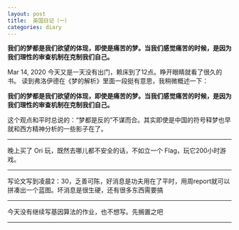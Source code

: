 ```yaml
---
layout: post
title:  英国日记（一）
categories: diary
---
```




**我们的梦都是我们欲望的体现，即使是痛苦的梦。当我们感觉痛苦的时候，是因为我们理性的审查机制在克制我们自己。**





Mar 14, 2020
今天又是一天没有出门，赖床到了12点。睁开眼睛就看了很久的书。
读到弗洛伊德在《梦的解析》里面一段挺有意思，我稍微概述一下：

**我们的梦都是我们欲望的体现，即使是痛苦的梦。当我们感觉痛苦的时候，是因为我们理性的审查机制在克制我们自己。**

这个观点和平时总说的：“梦都是反的”不谋而合。其实即使是中国的符号释梦也早就和西方精神分析的一些影子在了。

----

晚上买了 Ori 玩，既然去哪儿都不安全的话，不如立一个 Flag，玩它200小时游戏。

---

写论文写到凌晨2：30，乏善可陈，好消息是功夫用在了平时，用周report就可以拼凑出一个蓝图。坏消息是很生硬，还有很多东西需要搞

---

今天没有继续写基因算法的作业，也不想写。先搁置之吧

---

